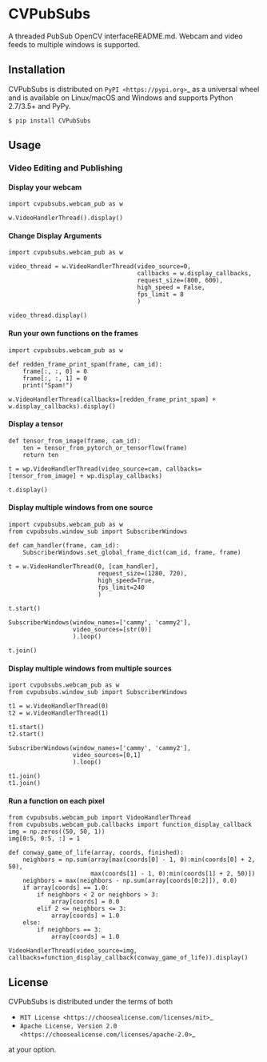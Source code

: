 # CVPubSubs

A  threaded PubSub OpenCV interfaceREADME.md. Webcam and video feeds to multiple windows is supported.

## Installation

CVPubSubs is distributed on `PyPI <https://pypi.org>`_ as a universal
wheel and is available on Linux/macOS and Windows and supports
Python 2.7/3.5+ and PyPy.

    $ pip install CVPubSubs
    
## Usage

### Video Editing and Publishing

#### Display your webcam
    import cvpubsubs.webcam_pub as w
    
    w.VideoHandlerThread().display()
    
#### Change Display Arguments
    import cvpubsubs.webcam_pub as w
    
    video_thread = w.VideoHandlerThread(video_source=0,
                                        callbacks = w.display_callbacks,
                                        request_size=(800, 600),
                                        high_speed = False,
                                        fps_limit = 8
                                        )

    video_thread.display()
    
#### Run your own functions on the frames
    import cvpubsubs.webcam_pub as w
    
    def redden_frame_print_spam(frame, cam_id):
        frame[:, :, 0] = 0
        frame[:, :, 1] = 0
        print("Spam!")

    w.VideoHandlerThread(callbacks=[redden_frame_print_spam] + w.display_callbacks).display()

#### Display a tensor

    def tensor_from_image(frame, cam_id):
        ten = tensor_from_pytorch_or_tensorflow(frame)
        return ten
    
    t = wp.VideoHandlerThread(video_source=cam, callbacks=[tensor_from_image] + wp.display_callbacks)

    t.display()

#### Display multiple windows from one source
    import cvpubsubs.webcam_pub as w
    from cvpubsubs.window_sub import SubscriberWindows

    def cam_handler(frame, cam_id):
        SubscriberWindows.set_global_frame_dict(cam_id, frame, frame)

    t = w.VideoHandlerThread(0, [cam_handler],
                             request_size=(1280, 720),
                             high_speed=True,
                             fps_limit=240
                             )

    t.start()

    SubscriberWindows(window_names=['cammy', 'cammy2'],
                      video_sources=[str(0)]
                      ).loop()

    t.join()
    
#### Display multiple windows from multiple sources
    iport cvpubsubs.webcam_pub as w
    from cvpubsubs.window_sub import SubscriberWindows

    t1 = w.VideoHandlerThread(0)
    t2 = w.VideoHandlerThread(1)

    t1.start()
    t2.start()

    SubscriberWindows(window_names=['cammy', 'cammy2'],
                      video_sources=[0,1]
                      ).loop()

    t1.join()
    t1.join()
    
#### Run a function on each pixel
    from cvpubsubs.webcam_pub import VideoHandlerThread
    from cvpubsubs.webcam_pub.callbacks import function_display_callback
    img = np.zeros((50, 50, 1))
    img[0:5, 0:5, :] = 1

    def conway_game_of_life(array, coords, finished):
        neighbors = np.sum(array[max(coords[0] - 1, 0):min(coords[0] + 2, 50),
                           max(coords[1] - 1, 0):min(coords[1] + 2, 50)])
        neighbors = max(neighbors - np.sum(array[coords[0:2]]), 0.0)
        if array[coords] == 1.0:
            if neighbors < 2 or neighbors > 3:
                array[coords] = 0.0
            elif 2 <= neighbors <= 3:
                array[coords] = 1.0
        else:
            if neighbors == 3:
                array[coords] = 1.0

    VideoHandlerThread(video_source=img, callbacks=function_display_callback(conway_game_of_life)).display()

## License

CVPubSubs is distributed under the terms of both

- `MIT License <https://choosealicense.com/licenses/mit>`_
- `Apache License, Version 2.0 <https://choosealicense.com/licenses/apache-2.0>`_

at your option.



